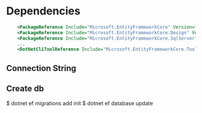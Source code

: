 # Dependencies
```xml
    <PackageReference Include="Microsoft.EntityFrameworkCore" Version="1.1.1" />
    <PackageReference Include="Microsoft.EntityFrameworkCore.Design" Version="1.1.1" />
    <PackageReference Include="Microsoft.EntityFrameworkCore.SqlServer" Version="1.1.1" />
    ...
    <DotNetCliToolReference Include="Microsoft.EntityFrameworkCore.Tools.DotNet" Version="1.0.0" />
```

## Connection String
    

## Create db
 $ dotnet ef migrations add init
 $ dotnet ef database update

